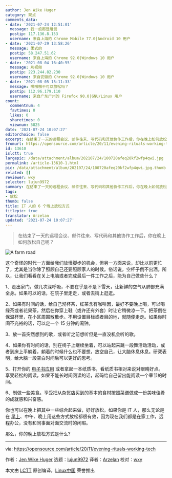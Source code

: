 ```yaml
---
author: Jen Wike Huger
category: 观点
comments_data:
- date: '2021-07-24 12:51:01'
  message: 我一般都是睡觉
  postip: 117.136.8.153
  username: 来自上海的 Chrome Mobile 77.0|Android 10 用户
- date: '2021-07-29 13:58:26'
  message: 柔式的
  postip: 58.247.51.62
  username: 来自上海的 Chrome 92.0|Windows 10 用户
- date: '2021-08-04 16:40:55'
  message: 刷视频
  postip: 223.244.82.230
  username: 来自安徽的 Chrome 92.0|Windows 10 用户
- date: '2021-08-05 15:11:33'
  message: 啪啪啪不可以放松吗？
  postip: 112.96.179.110
  username: 来自广东广州的 Firefox 90.0|GNU/Linux 用户
count:
  commentnum: 4
  favtimes: 0
  likes: 0
  sharetimes: 0
  viewnum: 5825
date: '2021-07-24 10:07:27'
editorchoice: false
excerpt: 在结束了一天的远程会议、邮件往来、写代码和其他协作工作后，你在晚上如何放松自己呢？
fromurl: https://opensource.com/article/20/11/evening-rituals-working-tech
id: 13610
islctt: true
largepic: /data/attachment/album/202107/24/100720afeq20kf2wfp4qwi.jpg
permalink: /article-13610-1.html
pic: /data/attachment/album/202107/24/100720afeq20kf2wfp4qwi.jpg.thumb.jpg
related: []
reviewer: wxy
selector: lujun9972
summary: 在结束了一天的远程会议、邮件往来、写代码和其他协作工作后，你在晚上如何放松自己呢？
tags:
- 放松
thumb: false
title: IT 人的 6 个晚上放松方式
titlepic: true
translator: Arzelan
updated: '2021-07-24 10:07:27'
---
```



> 
> 在结束了一天的远程会议、邮件往来、写代码和其他协作工作后，你在晚上如何放松自己呢？
> 
> 
> 


![](/data/attachment/album/202107/24/100720afeq20kf2wfp4qwi.jpg "A farm road")


这个奇怪的时代一方面给我们放慢脚步的机会，但另一方面来说，却比以前更忙了，尤其是当你除了照顾自己还要照顾家人的时候。俗话说，空杯子倒不出酒。所以，让我们看看在关上电脑或者完成最后一件工作之后，能为自己做些什么？


1、走出家门，做几次深呼吸，不要在乎是不是下雪天，让新鲜的空气从肺部充满全身。如果可以的话，在院子里走走，或者去街上逛逛。


2、如果有时间的话，给自己沏杯茶，红茶含有咖啡因，最好不要晚上喝，可以喝绿茶或者花果茶，然后在你穿上鞋（或许还有外套）时让它稍微凉一下。把茶倒在保温杯里，在小区周围散散步。不用设置目标或者目的地，就随便走走。如果你时间不充裕的话，可以定一个 15 分钟的闹钟。


3、放一首突然想到的歌，或者听之前想听但是一直没机会听的歌。


4、如果你有时间的话，别在椅子上继续坐着，可以站起来跳一段舞活动活动，或者到床上平躺着，躺着的时候什么也不要想，放空自己，让大脑休息休息。研究表明，给大脑一段空白时间后可以更好的思考。


5、打开你的 [电子书应用](https://opensource.com/article/20/2/linux-ebook-readers) 或者拿起一本纸质书，看纸质书相对来说对眼睛好点。享受轻松的阅读，如果不能长时间阅读的话，起码给自己留出能阅读一个章节的时间。


6、制做一些美食。享受把从杂货店买到的基本的食材按照菜谱做成一份美味佳肴的成就感和兴奋感。


你也可以在晚上把其中一些综合起来做，好好放松。如果你是 IT 人，那么无论是在 [早上](https://opensource.com/article/20/10/tech-morning-rituals)、中午、晚上用这些方式放松都很有效，因为现在我们都是在家工作，远程办公，没有和同事面对面交流时的闲暇。


那么，你的晚上放松方式是什么?




---


via: <https://opensource.com/article/20/11/evening-rituals-working-tech>


作者：[Jen Wike Huger](https://opensource.com/users/jen-wike) 选题：[lujun9972](https://github.com/lujun9972) 译者：[Arzelan](https://github.com/Arzelan) 校对：[wxy](https://github.com/wxy)


本文由 [LCTT](https://github.com/LCTT/TranslateProject) 原创编译，[Linux中国](https://linux.cn/) 荣誉推出